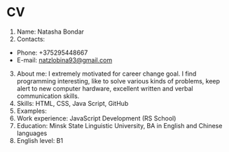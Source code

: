 # CV

1. Name: Natasha Bondar
2. Contacts: 
* Phone: +375295448667
* E-mail: natzlobina93@gmail.com
3. About me: I extremely motivated for career change goal. I find programming interesting, like to solve various kinds of problems, keep alert to new computer hardware, excellent written and verbal communication skills.
4. Skills: HTML, CSS, Java Script, GitHub
5. Examples:
6. Work experience: JavaScript Development (RS School)
7. Education: Minsk State Linguistic University, BA in English and Chinese languages
8. English level: B1

